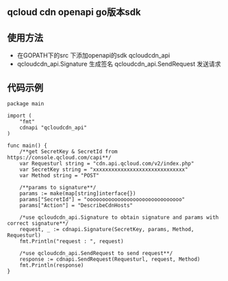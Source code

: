 ## qcloud cdn openapi go版本sdk

## 使用方法
- 在GOPATH下的src 下添加openapi的sdk qcloudcdn_api
- qcloudcdn_api.Signature 生成签名 qcloudcdn_api.SendRequest 发送请求

## 代码示例
```
package main

import (
	"fmt"
	cdnapi "qcloudcdn_api"
)

func main() {
	/**get SecretKey & SecretId from https://console.qcloud.com/capi**/
	var Requesturl string = "cdn.api.qcloud.com/v2/index.php"
	var SecretKey string = "xxxxxxxxxxxxxxxxxxxxxxxxxxxxxx"
	var Method string = "POST"

	/**params to signature**/
	params := make(map[string]interface{})
	params["SecretId"] = "ooooooooooooooooooooooooooooooo"
	params["Action"] = "DescribeCdnHosts"

	/*use qcloudcdn_api.Signature to obtain signature and params with correct signature**/
	request, _ := cdnapi.Signature(SecretKey, params, Method, Requesturl)
	fmt.Println("request : ", request)

	/*use qcloudcdn_api.SendRequest to send request**/
	response := cdnapi.SendRequest(Requesturl, request, Method)
	fmt.Println(response)
}    
```
